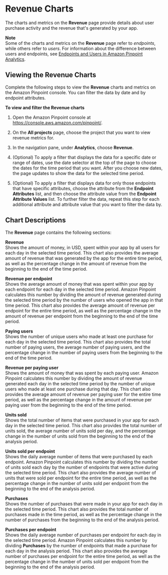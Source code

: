 # Revenue Charts<a name="analytics-revenue"></a>

The charts and metrics on the **Revenue** page provide details about user purchase activity and the revenue that's generated by your app\.

**Note**  
Some of the charts and metrics on the **Revenue** page refer to *endpoints*, while others refer to *users*\. For information about the difference between users and endpoints, see [Endpoints and Users in Amazon Pinpoint Analytics](analytics-charts.md#analytics-endpoints-users)\.

## Viewing the Revenue Charts<a name="analytics-revenue-view"></a>

Complete the following steps to view the **Revenue** charts and metrics on the Amazon Pinpoint console\. You can filter the data by date and by endpoint attributes\.

**To view and filter the Revenue charts**

1. Open the Amazon Pinpoint console at [https://console\.aws\.amazon\.com/pinpoint/](https://console.aws.amazon.com/pinpoint/)\.

1. On the **All projects** page, choose the project that you want to view revenue metrics for\.

1. In the navigation pane, under **Analytics**, choose **Revenue**\.

1. \(Optional\) To apply a filter that displays the data for a specific date or range of dates, use the date selector at the top of the page to choose the dates for the time period that you want\. After you choose new dates, the page updates to show the data for the selected time period\.

1. \(Optional\) To apply a filter that displays data for only those endpoints that have specific attributes, choose the attribute from the **Endpoint Attributes** list, and then choose the attribute value from the **Endpoint Attribute Values** list\. To further filter the data, repeat this step for each additional attribute and attribute value that you want to filter the data by\.

## Chart Descriptions<a name="analytics-revenue-description"></a>

The **Revenue** page contains the following sections:

**Revenue**  
Shows the amount of money, in USD, spent within your app by all users for each day in the selected time period\. This chart also provides the average amount of revenue that was generated by the app for the entire time period, as well as the percentage change in the amount of revenue from the beginning to the end of the time period\.

**Revenue per endpoint**  
Shows the average amount of money that was spent within your app by each endpoint for each day in the selected time period\. Amazon Pinpoint calculates this number by dividing the amount of revenue generated during the selected time period by the number of users who opened the app in that time period\. This chart also provides the average amount of revenue per endpoint for the entire time period, as well as the percentage change in the amount of revenue per endpoint from the beginning to the end of the time period\.

**Paying users**  
Shows the number of unique users who made at least one purchase for each day in the selected time period\. This chart also provides the total number of paying users, the average number of paying users, and the percentage change in the number of paying users from the beginning to the end of the time period\.

**Revenue per paying user**  
Shows the amount of money that was spent by each paying user\. Amazon Pinpoint calculates this number by dividing the amount of revenue generated each day in the selected time period by the number of unique users who made at least one purchase during that day\. This chart also provides the average amount of revenue per paying user for the entire time period, as well as the percentage change in the amount of revenue per paying user from the beginning to the end of the time period\.

**Units sold**  
Shows the total number of items that were purchased in your app for each day in the selected time period\. This chart also provides the total number of units sold, the average number of units sold per day, and the percentage change in the number of units sold from the beginning to the end of the analysis period\.

**Units sold per endpoint**  
Shows the daily average number of items that were purchased by each endpoint\. Amazon Pinpoint calculates this number by dividing the number of units sold each day by the number of endpoints that were active during the selected time period\. This chart also provides the average number of units that were sold per endpoint for the entire time period, as well as the percentage change in the number of units sold per endpoint from the beginning to the end of the analysis period\.

**Purchases**  
Shows the number of purchases that were made in your app for each day in the selected time period\. This chart also provides the total number of purchases made in the time period, as well as the percentage change in the number of purchases from the beginning to the end of the analysis period\.

**Purchases per endpoint**  
Shows the daily average number of purchases per endpoint for each day in the selected time period\. Amazon Pinpoint calculates this number by dividing **Purchases** by the number of endpoints that made a purchase for each day in the analysis period\. This chart also provides the average number of purchases per endpoint for the entire time period, as well as the percentage change in the number of units sold per endpoint from the beginning to the end of the analysis period\.
